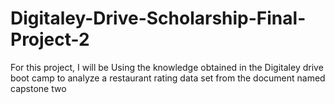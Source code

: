 # Digitaley-Drive-Scholarship-Final-Project-2
For this project, I will be Using the knowledge obtained in the Digitaley drive boot camp to analyze a restaurant rating data set from the document named capstone two

